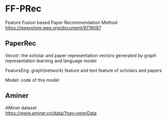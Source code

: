 # FF-PRec
Feature Fusion based Paper Recommendation Method
https://ieeexplore.ieee.org/document/9719087

## PaperRec  

Vecotr: the scholar and paper representation vectors generated by graph representation learning and language model

FeatureEng: graph(network) feature and text feature of scholars and papers 

Model: code of this model  

## Aminer
AMiner dataset  
https://www.aminer.cn/data/?nav=openData
